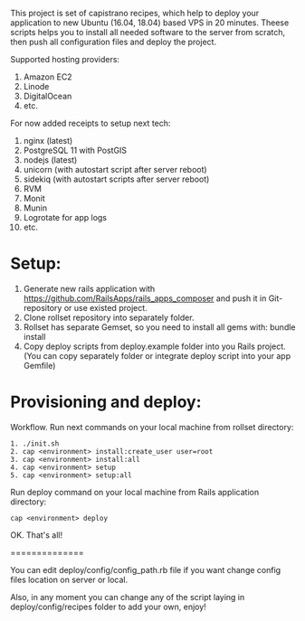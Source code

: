This project is set of capistrano recipes, which help to deploy your application to new Ubuntu (16.04, 18.04) based VPS in 20 minutes.
Theese scripts helps you to install all needed software to the server from scratch, then push all configuration files and deploy the project.

Supported hosting providers:
1. Amazon EC2
2. Linode
3. DigitalOcean
4. etc.

For now added receipts to setup next tech:

1. nginx (latest)
2. PostgreSQL 11 with PostGIS
3. nodejs (latest)
4. unicorn (with autostart script after server reboot)
5. sidekiq (with autostart scripts after server reboot)
5. RVM
6. Monit
7. Munin
8. Logrotate for app logs
9. etc.

Setup:
======

1. Generate new rails application with https://github.com/RailsApps/rails_apps_composer and push it in Git-repository or use existed project. 
2. Clone rollset repository into separately folder.
3. Rollset has separate Gemset, so you need to install all gems with: bundle install
4. Copy deploy scripts from deploy.example folder into you Rails project. (You can copy separately folder or integrate deploy script into your app Gemfile)

Provisioning and deploy:
=======

Workflow. Run next commands on your local machine from rollset directory:
```
1. ./init.sh
2. cap <environment> install:create_user user=root
3. cap <environment> install:all
4. cap <environment> setup
5. cap <environment> setup:all
```

Run deploy command on your local machine from Rails application directory:
```
cap <environment> deploy
```

OK. That's all!

==============

You can edit deploy/config/config_path.rb file if you want change config files location on server or local.

Also, in any moment you can change any of the script laying in deploy/config/recipes folder to add your own, enjoy!
